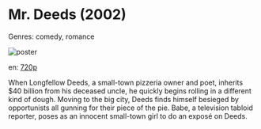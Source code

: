 # Mr. Deeds (2002)

Genres: comedy, romance

![poster](http://image.tmdb.org/t/p/w500/l3hmNjhxmqjXrvGNMMmeOmsyX3r.jpg)

en:
  [720p](magnet:?xt=urn:btih:5304424EDBD65EC36EED6AAA669E0D5D8DE72AF5&tr=udp://glotorrents.pw:6969/announce&tr=udp://tracker.opentrackr.org:1337/announce&tr=udp://torrent.gresille.org:80/announce&tr=udp://tracker.openbittorrent.com:80&tr=udp://tracker.coppersurfer.tk:6969&tr=udp://tracker.leechers-paradise.org:6969&tr=udp://p4p.arenabg.ch:1337&tr=udp://tracker.internetwarriors.net:1337)
  


When Longfellow Deeds, a small-town pizzeria owner and poet, inherits $40 billion from his deceased uncle, he quickly begins rolling in a different kind of dough. Moving to the big city, Deeds finds himself besieged by opportunists all gunning for their piece of the pie. Babe, a television tabloid reporter, poses as an innocent small-town girl to do an exposé on Deeds.